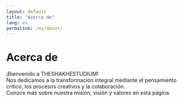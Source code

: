 ```yaml
---
layout: default
title: "Acerca de"
lang: es
permalink: /es/about/
---
```


# Acerca de

¡Bienvenido a THESHAKHESTUDIUM!  
Nos dedicamos a la transformación integral mediante el pensamiento crítico, los procesos creativos y la colaboración.  
Conoce más sobre nuestra misión, visión y valores en esta página.
